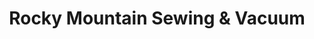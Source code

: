 ---
title: "Rocky Mountain Sewing & Vacuum"
url: /littleton/rocky-mountain-sewing-und-vacuum/
shop: Nähzubehör
---